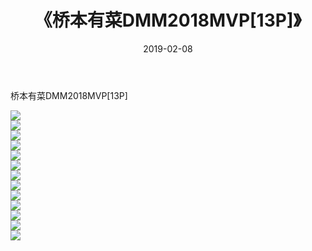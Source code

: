 ﻿---
layout: post
title:  《桥本有菜DMM2018MVP[13P]》
date:   2019-02-08
img: http://img.660000.xyz/Sharelink/性感/2019/桥本有菜DMM2018MVP[13P]/000.jpg
categories: [美女, 清纯, 唯美]
---

桥本有菜DMM2018MVP[13P]

  ![](http://img.660000.xyz/Sharelink/性感/2019/桥本有菜DMM2018MVP[13P]/001.jpg) <br> ![](http://img.660000.xyz/Sharelink/性感/2019/桥本有菜DMM2018MVP[13P]/002.jpg) <br> ![](http://img.660000.xyz/Sharelink/性感/2019/桥本有菜DMM2018MVP[13P]/003.jpg) <br> ![](http://img.660000.xyz/Sharelink/性感/2019/桥本有菜DMM2018MVP[13P]/004.jpg) <br> ![](http://img.660000.xyz/Sharelink/性感/2019/桥本有菜DMM2018MVP[13P]/005.jpg) <br> ![](http://img.660000.xyz/Sharelink/性感/2019/桥本有菜DMM2018MVP[13P]/006.jpg) <br> ![](http://img.660000.xyz/Sharelink/性感/2019/桥本有菜DMM2018MVP[13P]/007.jpg) <br> ![](http://img.660000.xyz/Sharelink/性感/2019/桥本有菜DMM2018MVP[13P]/008.jpg) <br> ![](http://img.660000.xyz/Sharelink/性感/2019/桥本有菜DMM2018MVP[13P]/009.jpg) <br> ![](http://img.660000.xyz/Sharelink/性感/2019/桥本有菜DMM2018MVP[13P]/010.jpg) <br> ![](http://img.660000.xyz/Sharelink/性感/2019/桥本有菜DMM2018MVP[13P]/011.jpg) <br> ![](http://img.660000.xyz/Sharelink/性感/2019/桥本有菜DMM2018MVP[13P]/012.jpg) <br> ![](http://img.660000.xyz/Sharelink/性感/2019/桥本有菜DMM2018MVP[13P]/013.jpg) <br>
